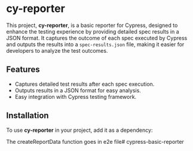 # cy-reporter

This project, **cy-reporter**, is a basic reporter for Cypress, designed to enhance the testing experience by providing detailed spec results in a JSON format. It captures the outcome of each spec executed by Cypress and outputs the results into a `spec-results.json` file, making it easier for developers to analyze the test outcomes.

## Features

- Captures detailed test results after each spec execution.
- Outputs results in a JSON format for easy analysis.
- Easy integration with Cypress testing framework.

## Installation

To use **cy-reporter** in your project, add it as a dependency:

The createReportData function goes in e2e file#   c y p r e s s - b a s i c - r e p o r t e r  
 